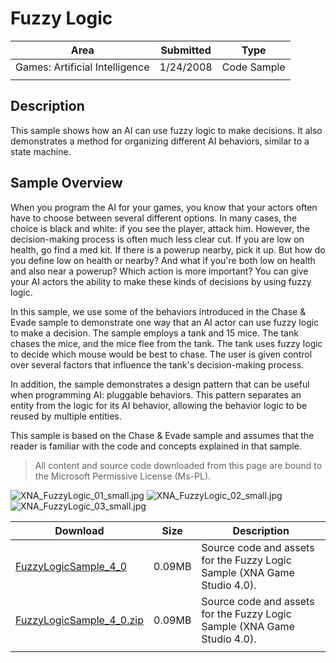 # Fuzzy Logic

|Area|Submitted|Type|
|-|-|-|
Games: Artificial Intelligence|1/24/2008|Code Sample
||||

## Description

This sample shows how an AI can use fuzzy logic to make decisions. It also demonstrates a method for organizing different AI behaviors, similar to a state machine.

## Sample Overview

When you program the AI for your games, you know that your actors often have to choose between several different options. In many cases, the choice is black and white: if you see the player, attack him. However, the decision-making process is often much less clear cut. If you are low on health, go find a med kit. If there is a powerup nearby, pick it up. But how do you define low on health or nearby? And what if you're both low on health and also near a powerup? Which action is more important? You can give your AI actors the ability to make these kinds of decisions by using fuzzy logic.

In this sample, we use some of the behaviors introduced in the Chase & Evade sample to demonstrate one way that an AI actor can use fuzzy logic to make a decision. The sample employs a tank and 15 mice. The tank chases the mice, and the mice flee from the tank. The tank uses fuzzy logic to decide which mouse would be best to chase. The user is given control over several factors that influence the tank's decision-making process.

In addition, the sample demonstrates a design pattern that can be useful when programming AI: pluggable behaviors. This pattern separates an entity from the logic for its AI behavior, allowing the behavior logic to be reused by multiple entities.

This sample is based on the Chase & Evade sample and assumes that the reader is familiar with the code and concepts explained in that sample.

> All content and source code downloaded from this page are bound to the Microsoft Permissive License (Ms-PL).

![XNA_FuzzyLogic_01_small.jpg](https://github.com/simondarksidej/XNAGameStudio/blob/archive/Images/XNA_FuzzyLogic_01_small.jpg?raw=true)
![XNA_FuzzyLogic_02_small.jpg](https://github.com/simondarksidej/XNAGameStudio/blob/archive/Images/XNA_FuzzyLogic_02_small.jpg?raw=true)
![XNA_FuzzyLogic_03_small.jpg](https://github.com/simondarksidej/XNAGameStudio/blob/archive/Images/XNA_FuzzyLogic_03_small.jpg?raw=true)

Download | Size | Description
---|---|---|
[FuzzyLogicSample_4_0](https://github.com/simondarksidej/XNAGameStudio/tree/archive/Samples/FuzzyLogicSample_4_0) | 0.09MB | Source code and assets for the Fuzzy Logic Sample (XNA Game Studio 4.0).
[FuzzyLogicSample_4_0.zip](https://github.com/simondarksidej/XNAGameStudioZips/raw/zips/FuzzyLogicSample_4_0.zip) | 0.09MB | Source code and assets for the Fuzzy Logic Sample (XNA Game Studio 4.0).
||||
